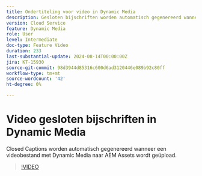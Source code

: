 ```yaml
---
title: Ondertiteling voor video in Dynamic Media
description: Gesloten bijschriften worden automatisch gegenereerd wanneer een videobestand naar Dynamic Media wordt geüpload.
version: Cloud Service
feature: Dynamic Media
role: User
level: Intermediate
doc-type: Feature Video
duration: 233
last-substantial-update: 2024-08-14T00:00:00Z
jira: KT-15930
source-git-commit: 98d3944d85316c600d6ad3120446e089b92c80ff
workflow-type: tm+mt
source-wordcount: '42'
ht-degree: 0%

---
```



# Video gesloten bijschriften in Dynamic Media

Closed Captions worden automatisch gegenereerd wanneer een videobestand met Dynamic Media naar AEM Assets wordt geüpload.

>[!VIDEO](https://video.tv.adobe.com/v/3432627/?learn=on)
